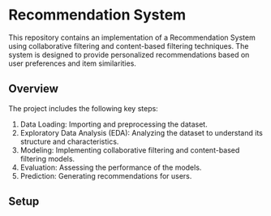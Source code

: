 # Recommendation System

This repository contains an implementation of a Recommendation System using collaborative filtering and content-based filtering techniques. The system is designed to provide personalized recommendations based on user preferences and item similarities.

## Overview

The project includes the following key steps:
1. Data Loading: Importing and preprocessing the dataset.
2. Exploratory Data Analysis (EDA): Analyzing the dataset to understand its structure and characteristics.
3. Modeling: Implementing collaborative filtering and content-based filtering models.
4. Evaluation: Assessing the performance of the models.
5. Prediction: Generating recommendations for users.

## Setup
